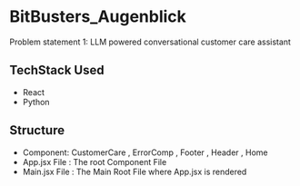 # BitBusters_Augenblick
Problem statement 1:
LLM powered conversational customer care assistant

## TechStack Used
* React
* Python



## Structure

* Component: CustomerCare , ErrorComp , Footer , Header , Home
* App.jsx File : The root Component File
* Main.jsx File : The Main Root File where App.jsx is rendered